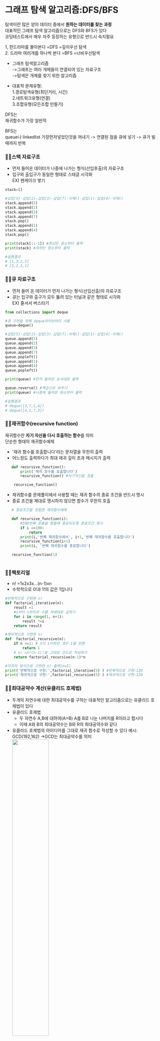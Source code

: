 # 그래프 탐색 알고리즘:DFS/BFS   

탐색이란 많은 양의 데이터 중에서 **원하는 데이터를 찾는 과정**   
대표적인 그래프 탐색 알고리즘으로는 DFS와 BFS가 있다      
코딩테스트에서 매우 자주 등장하는 유형으로 반드시 숙지필요   

1, 한드라마를 몰아본다 =DFS =깊이우선 탐색   
2. 드라마 여러개를 하나씩 본다 =BFS =너비우선탐색

* 그래프 탐색알고리즘   
  ->그래프는 여러 개체들이 연결되어 있는 자료구조   
  ->탐색은 개체를 찾기 위한 알고리즘

* 대표적 문제유형:   
   1.경로탐색유형(최단거리, 시간)   
   2.네트워크유형(연결)    
   3.조합유형(모든조합 만들기)


DFS는    
재귀함수가 가장 일반적

BFS는    
queue나 linkedlist
가장먼저넣었던것을 꺼내기 -> 연결된 점을 큐에 넣기 -> 큐가 빌때까지 반복   


### 🌟🌟**스택 자료구조**
* 먼저 들어온 데이터가 나중에 나가는 형식(선입후출)의 자료구조   
* 입구와 출입구가 동일한 형태로 스태글 시각화   
EX) 펜케이크 쌓기   

```py
stack=[]

#삽입(5)-삽입(2)-삽입(3)-삽입(7)-삭제()-삽입(1)-삽입(4)-삭제()
stack.append(5)
stack.append(2)
stack.append(3)
stack.append(7)
stack.pop()
stack.append(1)
stack.append(4)
stack.pop()

print(stack[::-1]) #최상단 원소부터 출력
print(stack) #최하단 원소부터 출력

#실행결과
# [1,3,2,5]
# [5,2,3,1]
```

### 🌟🌟**큐 자료구조**
* 먼저 들어 온 데이터가 먼저 나가는 형식(선입선출)의 자료구조   
* 큐는 입구와 출구가 모두 뚫려 있는 터널과 같은 형태로 시각화    
EX) 줄서서 버스타기   

```py
from collections import deque

#큐 구현을 위해 deque라이브러리 사용
queue=deque()

#삽입(5)-삽입(2)-삽입(3)-삽입(7)-삭제()-삽입(1)-삽입(4)-삭제()
queue.append(5)
queue.append(2)
queue.append(3)
queue.append(7)
queue.popleft()
queue.append(1)
queue.append(4)
queue.popleft()

print(queue) #먼저 들어온 순서대로 출력

queue.reverse() #역순으로 바꾸기
print(queue) #나중에 들어온 원소부터 출력

#실행결과
# deque([3,7,1,4])
# deque([4,1,7,3])
```

### 🌟🌟**재귀함수(recursive function)**   


재귀함수란 **자기 자신을 다시 호출하는 함수**를 의미   
단순한 형태의 재귀함수예제
* '재귀 함수를 호출합니다'라는 문자열을 무한히 출력
* 어느정도 출력하다가 최대 재귀 깊이 초과 메시지가 출력
```py
   def recursive_function():
       print('재귀 함수를 호출합니다')
       recursive_function() #자기자신을 호출

    recursive_function()
```

* 재귀함수를 문제풀이에서 사용할 때는 재귀 함수의 종료 조건을 반드시 명시
* 종료 조건을 제대로 명시하지 않으면 함수가 무한히 호출

 ```py
    # 종료조건을 포함한 재귀함수예제

    def recursive_function(i):
        #100번째 호출을 했을때 종료되도록 종료조건 명시
        if i ==100:
            return 
        print(i,'번째 재귀함수에서', i+1,'번째 재귀함수를 호출합니다')
        recursive_function(i+1)
        print(i, '번째 재귀함수를 종료합니다')

    recursive_function(1)
    
```

### 🌟🌟**팩토리얼** 

* n! =1x2x3x...(n-1)xn 
* 수학적으로 0!과 1!의 값은 1입니다    
```py
#반복적으로 구현한 n!
def factorial_iterative(n):
    result =1
    #1부터 n까지의 수를 차례대로 곱하기
    for i in range(1, n+1):
        result *=i
    return result

#재귀적으로 구현한 n!
def  factorial_recursive(n):
    if n <=1: # n이 1이하인 경우 1을 반환
        return 1
    # n! =n*(n-1)!을 그대로 코드로 작성하기
    return factorial_recursive(n-1)*n

#각자의 방식으로 구현한 n! 출력(n=5)
print('반복적으로 구현:',factorial_iterative(5) ) #반복적으로 구현:120
print('재귀적으로 구현:',factorial_recursive(5) ) #재귀적으로 구현:120

```


### 🌟🌟**최대공약수 계산(유클리드 호제법)** 

* 두개의 자연수에 대한 최대공약수를 구하는 대표적인 알고리즘으로는 유클리드 호제법이 있다
* 유클리드 호제법
    * 두 자연수 A,B에 대하여(A>B) A를 B로 나눈 나머지를 R이라고 합시다
    * 이때 A와 B의 최대공약수는 B와 R의 최대공약수와 같다
* 유클리드 호제법의 아이디어를 그대로 재귀 함수로 작성할 수 있다
    예시: GCD(192,162) ->GCD는 최대공약수를 의미   
<img src=pic\최대공약수.png width=50%></img> 

```py
def gcd(a,b):
    if a%b ==0:
        return b
    else:
        return gcd(b, a%b)

print(gcd(192,162))
```

* 재귀함수 사용의 유의사항
    + 재귀함수를 잘 활용하면 복잡한 알고리즘을 간결하게 작성가능
    + 모든 재귀함수는 반복문을 이용하여 동일한 기능을 구현
    + 재귀함수가 반복문보다 유리한 경우도 있고 불리한 경우도 있다
    + 컴퓨터가 함수를 연속적으로 호출하면 컴퓨터의 메모리 내부의 스택 프레임에 쌓입니다
      (그래서 스택을 사용해야 할 때 구현상 **스택 라이브러리 대신에 재귀 함수를 이용하는 경우가 많음**)



## 🚀**DFS(Depth-First Search)**
***
* DFS는 깊이 우선 탐샘이라고 부르며 그래프에서 깊은 부분을 우선적으로 탐색하는 알고리즘
* DFS는 **스택자료구조(혹은 재귀함수)**를 이용

* 구체적인 동작과정    
    **++** 탐색 시작 노드를 스택에 삽입하고 방문처리   

    **++** 스택의 최상단 노드에 방문하지 않은 인접한 노드가 하나라도 있으면 그 노드를 스택에 넣고 방문처리   
        (방문하지 않은 인접 노드가 없으면 스택에서 최상단 노드를 꺼낸다)   

    **++** 더 이상 2번의 과정을 수행할 수 없을 때까지 반복

* DFS 동작예시   
    [step 0] 
    :그래프를 준비합니다(방문기준-번호가 낮은 인접 노드부터)   
    시작노드:1   

    [step 1] 
    : 시작노드인 '1'을 스택에 삽입하고 방문 처리      
            <img src=...pic\step1.png width=55%></img>     

    [step 2] 
    :스택의 최상단 노드인 '1'에 방문하지 않은 인접노드 '2', '3', '8'이 있다    
    이중에서 가장 작은 노드인 '2'를 스택에 넣고 방문처리    
            <img src=pic\step2.png width=55%></img> 

    [step 3] 
    :스택의 최상단 노드인 '2'에 방문하지 않은 인접노드 '7'이 있다  
    따라서 '7'번 노드를 스택에 넣고 방문처리    
        <img src=pic\step3.png width=55%></img> 

    [step 4]   
    :스택의 최상단 노드인 '7'에 방문하지 않은 인접노드 '6','8'이 있다   
    이중에서 가장 작은 노드인 '6'을 스택에 넣고 방문처리  
        <img src=pic\step4.png width=55%></img> 

    [step 5]   
    :스택의 최상단 노드인 '6'에 방분하지 않은 인접 노드가 없습니다   
    따라서 스택에서 '6'번 노드를 꺼냅니다   
    <img src=pic\step5.png width=55%></img> 

    [step 6]   
    :스택의 최상단 노드인 '7'에 방문하지 않은 인접 노드 '8'이 있다   
    따라서 '8'번 노드를 스택에 넣고 방문처리   
        <img src=pic\step6.png width=55%></img> 

    -> 이러한 과정을 반복했을때 **전체 노드의 탐색 순서**(스택에 들어간 순서)는 다음과 같다
         <img src=pic\step동작예시.png width=55%></img>    

* DFS소스코드 예제
```py
#각 노드가 연결된 정보를 표현(2차원 리스트)
#노드가 1번 부터 시작하는 경우가 많지만 인덱스 0을 만들어 비워둠
#인접 리스트 방식으로 그래프를 표현
graph=[
    [],
    [2,3,8],
    [1,7],
    [1,4,5],
    [3,5],
    [7],
    [2,6,8],
    [1,7]
]

#각 노드가 방문된 정보를 표현(1차원 리스트)
#기본적으로 False값으로 초기화(방문하지 않은 노드)
visited=[False]*9

#dfs 메서드 정의
def dfs(graph, v, visited):
    #현재 노드를 방문처리
    visited[v]=True
    print(v,end='')

    #현재 노드와 연결된 다른 노드를 재귀적으로 방문
    for i in graph[v]:
        if not visited[i]: #인접한 노드가 방문되지 않은 상태라면
            dfs(graph, i, visited) #재귀함수를 이용해서 방문을 진행


#정의된 DFS함수 호출
dfs(graph, 1, visited) #1 2 7 6 8 3 4 5

```

## 🚀**BFS(Breadth-First Search)**
***
* 너비 우선 탐색이라고도 부르며, 그래프에서 가까운 노드부터 우선적으로 탐색하는 알고리즘   
* **큐 자료구조**를 이용   
* 구체적인 동작과정   
    **++** 탐색 시작 노드를 큐에 삽입하고 방문처리   
    **++** 큐에서 노드를 꺼낸 뒤에 해당 노드의 인접 노드 중에서 방문하지 않은 노드를 모두 큐에 삽입하고 방문 처리   
    **++** 더 이상 2번의 과정을 수행할 수 없을때까지 반복   

* BFS 동작예시   
    [step 0] 
    :그래프를 준비합니다(방문기준-번호가 낮은 인접 노드부터)   
    시작노드:1   

    [step 1] 
    : 시작노드인 '1'을 큐에 삽입하고 방문 처리      
            <img src=pic\step1.png width=55%></img>     

    [step 2] 
    :큐에서 노드 '1'을 꺼내 방문하지 않은 인접 노드 '2', '3', '8'을 큐에 삽입하고 방문처리    
            <img src=pic\큐2.png width=55%></img> 

    [step 3] 
    :큐에서 노드 '2'를 꺼내 방문하지 않은 인접 노드 '7'을 큐에 삽입하고 방문처리   
        <img src=pic\큐3.png width=55%></img> 

    [step 4]   
    :큐에서 노드 '3'을 꺼내 방문하지 않은 인접노드 '4', '5'를 큐에 삽입하고 방문처리  
        <img src=pic\큐4.png width=55%></img> 

    [step 5]   
    :큐에서 노드 '8'을 꺼내고 방문하지 않은 인접 노드가 없으므로 무시   
    <img src=pic\큐5.png width=55%></img> 

  

    -> 이러한 과정을 반복했을때 **전체 노드의 탐색 순서**(큐에 들어간 순서)는    
    다음과 같다   
         <img src=pic\bfs동작예시.png width=55%></img>   


* BFS 소스코드 예제
```py
from collections import deque

#각 노드가 연결된 정보를 표현(2차원 리스트)
graph=[
    [],
    [2,3,8],
    [1,7],
    [1,4,5],
    [3,5],
    [3,4],
    [7],
    [2,6,8],
    [1,7]
] 

#각 노드가 방문된 정보를 표현(1차원 리스트)
visited=[False]*9

#bfs 메서드 정의
def bfs(graph, start, visited):
    #큐 구현을 위해 deque라이브러리 사용
    queue=deque([start])
    #현재 노드를 방문처리
    visited[start]=True
    #큐가 빌 때까지 반복
    while queue:
        #큐에서 히나씩 원소를 뽑아 출력하기
        v=queue.popleft() #popleft()먼저 들어간 원소 꺼내기
        print(v, end='')
        #아직 빙문하지 않은 인접한 원소들을 큐에 삽입
        for i in graph[v]:
            if not visited[i]:
                queue.append(i)
                visited[i]=True

#정의된 bfs함수 호출
bfs(graph, 1, visited) #1 2 3 8 7 4 5 6
```

### 🚀<문제> 음료수 얼려먹기
***
**:문제설명**   
N X M크기의 얼음 틀이 있습니다. 구멍이 뚫려있는 부분은 0, 칸막이가 존재하는 부분은 1로 표시    
구멍이 뚫려 있는 부분끼리 상,하,좌,우로 붙어 있는 경우 서로 연결되어 있는 것으로 간주 
이때 얼음 틀의 모양이 주어졌을때 생성되는 총 아이스크림개수를 구하는 프로그램을 작성    
   
**:문제조건**  
(입력조건)     
-첫번째 줄에 얼음 틀의 세로 길이 N과 가로길이 M이 주어진다    (1< N,M <=1,000) 

-두번째 줄부터 N+1번째 줄까지 얼음 틀의 형태가 주어진다    

-구멍이 뚫려있는 부분은 0, 그렇지 않은 부분은 1   

(출력조건)    
-한번에 만들수 있는 아이스크림 개수를 출력  

입력예시)   
  4 5           
  00110   
  00011   
  11111   
  00000   
출력예시)    
  3

**:문제해결아이디어**    
DSF 혹은 BFS로 해결가능   
얼음을 얼릴 수 있는 공간이 상,하,좌,우로 연결되어 있다고 표현 할 수 있으므로 그래프 형태로 모델링  

DFS를 확용하는 알고리즘
1.특정한 지점의 주변 상,하,좌,우를 살펴본 뒤에 주변 지점 중에서 값이 '0'이면서 아직 방문하지 않은 지점이 있다면 해당 지점을 방문    
2.방문한 지점에 대해 다시 상,하,좌,우를 살펴 보면서 방문을 진행하는 과정을 반복하면, **연결된 모든 지점을 방문**    
3.모든 노드에 대하여 1-2번의 과정을 반복하며, 방문하지 않은 지점의 수를 카운트   

**:답안예시**  
```py

def dfs(x,y):
    if x <=-1 or x >=n or y<=-1 or y >=m:
        return False
    #현재 노드를 아직 방문하지 않았다면 
    if graph[x][y] ==0:
        #해당노드방문처리 
        graph[x][y]=1

        dfs(x-1,y)
        dfs(x,y-1)
        dfs(x+1,y)
        dfs(x,y+1)
        return True
    return False 
    #return False를 마지막에 쓰는 이유는 들여쓰기라고 생각해야한다
    #if문에 진입(조건문 True)하면, return True로 함수가 종료되고. 진입못하면 return False로함 


n,m=map(int,input().split())
count=0
graph=[]
for i in range(n):
    graph.append(list(map(int, input())))

for i in range(n):
    for j in range(m):
        if dfs(i,j) == True:
            count +=1
print(count)
```




